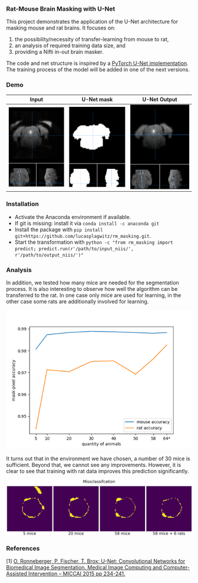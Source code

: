 ### Rat-Mouse Brain Masking with U-Net

This project demonstrates the application of the U-Net architecture for masking mouse and rat brains. 
It focuses on:
1. the possibility/necessity of transfer-learning from mouse to rat,
2. an analysis of required training data size, and
3. providing a Nifti in-out brain masker.

The code and net structure is inspired by a [PyTorch U-Net implementation](https://github.com/milesial/Pytorch-UNet).
The training process of the model will be added in one of the next versions.

### Demo

| Input | U-Net mask | U-Net Output |
|-------|------------|--------------|
| <img src="./demo/input.png"/>| <img src="./demo/mask.png"/> |   <img src="./demo/output.png"/>

### Installation

- Activate the Anaconda environment if available. 
- If git is missing: install it via ```conda install -c anaconda git```
- Install the package with ```pip install git+https://github.com/lucasplagwitz/rm_masking.git```.
- Start the transformation with ```python -c "from rm_masking import predict; predict.run(r'/path/to/input_niis/', r'/path/to/output_niis/')"```

### Analysis

In addition, we tested how many mice are needed for the segmentation process. 
It is also interesting to observe how well the algorithm can be transferred to the rat. 
In one case only mice are used for learning, in the other case some rats are additionally involved for learning.

<img src="./demo/pixel_accuracy.png"/>

It turns out that in the environment we have chosen, 
a number of 30 mice is sufficient. Beyond that, 
we cannot see any improvements. However, it is clear 
to see that training with rat data improves this prediction significantly.

<img src="./demo/missclassification.png"/>


### References
[1] [O. Ronneberger, P. Fischer, T. Brox: U-Net: Convolutional Networks for Biomedical Image Segmentation. 
Medical Image Computing and Computer-Assisted Intervention – MICCAI 2015 pp 234-241.](https://link.springer.com/chapter/10.1007/978-3-319-24574-4_28)